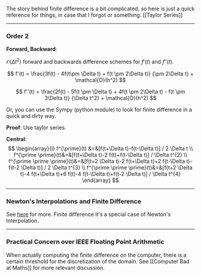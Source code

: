 The story behind finite difference is a bit complicated, so here is just a quick reference for things, in case that I forgot or something. 
[[Taylor Series]]

---
### **Order 2**
**Forward, Backward**: 

$\mathcal{O}(\Delta t^2)$ forward and backwards difference schemes for $f'(t)$ and $f''(t)$. 

$$
f'(t) = \frac{3f(t) -  4f(t\pm \Delta t) + f(t \pm 2\Delta t)}
{\pm 2\Delta t}  + \mathcal{O}(h^2)
$$

$$
f''(t) = \frac{2f(t) - 5f(t \pm \Delta t) + 4f(t \pm 2\Delta t) - f(t \pm 3\Delta t)}
{\Delta t^2} + \mathcal{O}(h^2)
$$

Or, you can use the Sympy (python module) to look for finite difference in a quick and dirty way.

**Proof**: 
Use taylor series. 

**Central**: 
$$
\begin{array}{l}
f^{\prime}(t) &=&[f(t+\Delta t)-f(t-\Delta t)] / 2 \Delta t
	\\
f^{\prime \prime}(t)&=&[f(t+\Delta t)-2 f(t)+f(t-\Delta t)] / \Delta t^{2}
	\\
f^{\prime \prime \prime}(t)&=&[f(t+2 \Delta t)-2 f(t+\Delta t)+2 f(t-\Delta t)-f(t-2 \Delta t)] / 2 \Delta t^{3}
	\\
f^{\prime \prime \prime}(t)&=&[f(t+2 \Delta t)-4 f(t+\Delta t)+6 f(t)-4 f(t-\Delta t)+f(t-2 \Delta t)] / \Delta t^{4}
\end{array}
$$

---
### **Newton's Interpolations and Finite Difference**
See [here](https://www.youtube.com/watch?v=scQ51q_1nhw) for more. Finite difference it's a special case of Newton's Interpolation. 


---
### **Practical Concern over IEEE Floating Point Arithmetic**

When actually computing the finite difference on the computer, there is a certain threshold for the discretization of the domain. See [[Computer Bad at Maths]] for more relevant discussion. 
